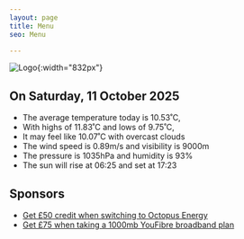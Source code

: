 ```yaml
---
layout: page
title: Menu
seo: Menu

---
```


![Logo](/images/logo.jpg){:width="832px"}

<!-- weather_marker starts -->
## On Saturday, 11 October 2025

- The average temperature today is 10.53˚C,
- With highs of 11.83˚C and lows of 9.75˚C,
- It may feel like 10.07˚C with overcast clouds
- The wind speed is 0.89m/s and visibility is 9000m
- The pressure is 1035hPa and humidity is 93%
- The sun will rise at 06:25 and set at 17:23

<!-- weather_marker ends -->

## Sponsors

- [Get £50 credit when switching to Octopus Energy](https://bit.ly/3oD1nnS)
- [Get £75 when taking a 1000mb YouFibre broadband plan](https://aklam.io/91zWhU?)
